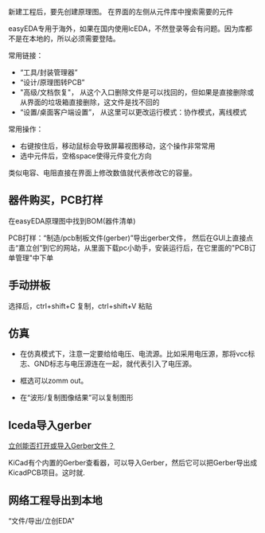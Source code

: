 
新建工程后，要先创建原理图。 在界面的左侧从元件库中搜索需要的元件

easyEDA专用于海外，如果在国内使用lcEDA，不然登录等会有问题。因为库都不是在本地的，所以必须需要登陆。

常用链接：
- “工具/封装管理器”
- “设计/原理图转PCB”
- "高级/文档恢复"， 从这个入口删除文件是可以找回的，但如果是直接删除或从界面的垃圾箱直接删除，这文件是找不回的
- “设置/桌面客户端设置”， 从这里可以更改运行模式：协作模式，离线模式

常用操作：
- 右键按住后，移动鼠标会导致屏幕视图移动，这个操作非常常用
- 选中元件后，空格space使得元件变化方向



类似电容、电阻直接在界面上修改数值就代表修改它的容量。

## 器件购买，PCB打样

在easyEDA原理图中找到BOM(器件清单)


PCB打样：“制造/pcb制板文件(gerber)”导出gerber文件， 然后在GUI上直接点击“嘉立创”到它的网站，从里面下载pc小助手，安装运行后，在它里面的"PCB订单管理"中下单


## 手动拼板

选择后，ctrl+shift+C 复制，ctrl+shift+V 粘贴

##  仿真

- 在仿真模式下，注意一定要给给电压、电流源。比如采用电压源，那将vcc标志、GND标志与电压源连在一起，就代表引入了电压源。

- 框选可以zomm out。
- 在“波形/复制图像结果”可以复制图形


## lceda导入gerber

[立创能否打开或导入Gerber文件？](http://club.szlcsc.com/article/details_51036_1_2.html#floor_2)

KiCad有个内置的Gerber查看器，可以导入Gerber，然后它可以把Gerber导出成KicadPCB项目。这时就.

## 网络工程导出到本地

“文件/导出/立创EDA”

